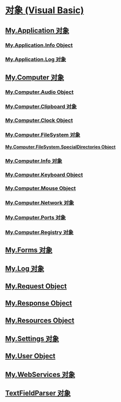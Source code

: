 # [对象 (Visual Basic)](index.md)
## [My.Application 对象](my-application-object.md)
### [My.Application.Info Object](TocOutOfQuery)
### [My.Application.Log 对象](my-application-log-object.md)
## [My.Computer 对象](my-computer-object.md)
### [My.Computer.Audio Object](TocOutOfQuery)
### [My.Computer.Clipboard 对象](my-computer-clipboard-object.md)
### [My.Computer.Clock Object](TocOutOfQuery)
### [My.Computer.FileSystem 对象](my-computer-filesystem-object.md)
#### [My.Computer.FileSystem.SpecialDirectories Object](TocOutOfQuery)
### [My.Computer.Info 对象](my-computer-info-object.md)
### [My.Computer.Keyboard Object](TocOutOfQuery)
### [My.Computer.Mouse Object](TocOutOfQuery)
### [My.Computer.Network 对象](my-computer-network-object.md)
### [My.Computer.Ports 对象](my-computer-ports-object.md)
### [My.Computer.Registry 对象](my-computer-registry-object.md)
## [My.Forms 对象](my-forms-object.md)
## [My.Log 对象](my-log-object.md)
## [My.Request Object](TocOutOfQuery)
## [My.Response Object](TocOutOfQuery)
## [My.Resources Object](TocOutOfQuery)
## [My.Settings 对象](my-settings-object.md)
## [My.User Object](TocOutOfQuery)
## [My.WebServices 对象](my-webservices-object.md)
## [TextFieldParser 对象](textfieldparser-object.md)
